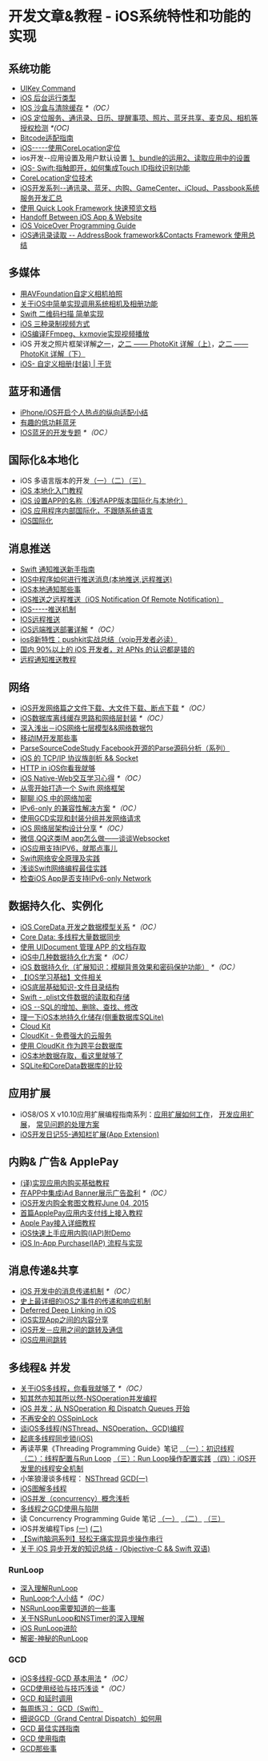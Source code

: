 # 开发文章&教程 - iOS系统特性和功能的实现
## 系统功能
- [UIKey Command][1]
- [iOS 后台运行类型][2]
- [IOS 沙盒与清除缓存][3] _\*（OC）_
- [iOS 定位服务、通讯录、日历、提醒事项、照片、蓝牙共享、麦克风、相机等授权检测][4] _\*(OC)_
- [Bitcode适配指南][5]
- [iOS-----使用CoreLocation定位][6]
- ios开发--应用设置及用户默认设置 [1、bundle的运用][7][2、读取应用中的设置][8]
- [iOS- Swift:指触即开，如何集成Touch ID指纹识别功能][9]
- [CoreLocation定位技术][10]
- [iOS开发系列--通讯录、蓝牙、内购、GameCenter、iCloud、Passbook系统服务开发汇总][11]
- [使用 Quick Look Framework 快速预览文档][12]
- [Handoff Between iOS App & Website][13]
- [iOS VoiceOver Programming Guide][14]
- [iOS通讯录读取 -- AddressBook framework&Contacts Framework 使用总结][15]

## 多媒体
- [用AVFoundation自定义相机拍照][16]
- [关于iOS中简单实现调用系统相机及相册功能][17]
- [Swift 二维码扫描 简单实现][18]
- [iOS 三种录制视频方式][19]
- [iOS编译FFmpeg、kxmovie实现视频播放][20]
- iOS 开发之照片框架详解[之一][21]，[之二 —— PhotoKit 详解（上）][22]，[之二 —— PhotoKit 详解（下）][23]
- [iOS- 自定义相册(封装) | 干货][24]

## 蓝牙和通信
- [iPhone/iOS开启个人热点的纵向适配小结][25]
- [有趣的低功耗蓝牙][26]
- [IOS蓝牙的开发专题][27] _\*（OC）_

## 国际化&本地化
- iOS 多语言版本的开发[（一）][28][（二）][29][（三）][30]
- [iOS 本地化入门教程][31]
- [iOS 设置APP的名称（浅述APP版本国际化与本地化）][32]
- [iOS 应用程序内部国际化，不跟随系统语言][33]
- [iOS国际化][34]

## 消息推送
- [Swift 通知推送新手指南][35]
- [IOS中程序如何进行推送消息(本地推送,远程推送)][36]
- [iOS本地通知那些事][37]
- [iOS推送之远程推送（iOS Notification Of Remote Notification）][38]
- [iOS-----推送机制][39]
- [IOS远程推送][40]
- [iOS远端推送部署详解][41] _\*（OC）_
- [ios8新特性：pushkit实战总结（voip开发者必读）][42]
- [国内 90%以上的 iOS 开发者，对 APNs 的认识都是错的][43]
- [远程通知推送教程][44]

## 网络
- [iOS开发网络篇之文件下载、大文件下载、断点下载][45] _\*（OC）_
- [iOS数据库离线缓存思路和网络层封装][46] _\*（OC）_
- [深入浅出－iOS网络七层模型&&网络数据包][47]
- [移动IM开发那些事][48]
- [ParseSourceCodeStudy Facebook开源的Parse源码分析（系列）][49]
- [iOS 的 TCP/IP 协议族剖析 && Socket][50]
- [HTTP in iOS你看我就够][51]
- [iOS Native-Web交互学习心得][52] _\*（OC）_
- [从零开始打造一个 Swift 网络框架][53]
- [聊聊 iOS 中的网络加密][54]
- [IPv6-only 的兼容性解决方案][55] _\*（OC）_
- [使用GCD实现和封装分组并发网络请求][56]
- [iOS 网络层架构设计分享][57] _\*（OC）_
- [微信,QQ这类IM app怎么做——谈谈Websocket][58]
- [iOS应用支持IPV6，就那点事儿][59]
- [Swift网络安全原理及实践][60]
- [浅谈Swift网络编程最佳实践][61]
- [检查iOS App是否支持IPv6-only Network][62]

## 数据持久化、实例化
- [iOS CoreData 开发之数据模型关系][63] _\*（OC）_
- [Core Data: 多线程大量数据同步][64]
- [使用 UIDocument 管理 APP 的文档存取][65]
- [iOS中几种数据持久化方案][66] _\*（OC）_
- [iOS 数据持久化（扩展知识：模糊背景效果和密码保护功能）][67] _\*（OC）_
- [【IOS学习基础】文件相关][68]
- [iOS底层基础知识-文件目录结构][69]
- [Swift - .plist文件数据的读取和存储][70]
- [iOS --SQL的增加、删除、查找、修改][71]
- [理一下iOS本地持久化储存(侧重数据库SQLite)][72]
- [Cloud Kit][73]
- [CloudKit - 免费强大的云服务][74]
- [使用 CloudKit 作为跨平台数据库][75]
- [iOS本地数据存取，看这里就够了][76]
- [SQLite和CoreData数据库的比较][77]

## 应用扩展
- iOS8/OS X v10.10应用扩展编程指南系列：[应用扩展如何工作][78]， [开发应用扩展][79]， [常见问题的处理方案][80] 
- [iOS开发日记55-通知栏扩展(App Extension)][81]

## 内购& 广告& ApplePay
- [(译)实现应用内购买基础教程][82]
- [在APP中集成iAd Banner展示广告盈利][83] _\*（OC）_
- [iOS开发内购全套图文教程June 04, 2015][84]
- [首篇ApplePay应用内支付线上接入教程][85]
- [Apple Pay接入详细教程][86]
- [iOS快速上手应用内购(IAP)附Demo][87]
- [iOS In-App Purchase(IAP) 流程与实现][88]

## 消息传递&共享
- [iOS 开发中的消息传递机制][89] _\*（OC）_
- [史上最详细的iOS之事件的传递和响应机制][90]
- [Deferred Deep Linking in iOS][91]
- [iOS实现App之间的内容分享][92]
- [iOS开发－应用之间的跳转及通信][93]
- [iOS应用间跳转][94]

## 多线程& 并发
- [关于iOS多线程，你看我就够了][95] _\*（OC）_
- [知其然亦知其所以然-NSOperation并发编程][96]
- [iOS 并发：从 NSOperation 和 Dispatch Queues 开始][97]
- [不再安全的 OSSpinLock][98]
- [谈iOS多线程(NSThread、NSOperation、GCD)编程][99]
- [起底多线程同步锁(iOS)][100]
- 再读苹果《Threading Programming Guide》笔记 [ （一）：初识线程][101] [（二）：线程配置与Run Loop][102] [（三）：Run Loop操作配置实践][103] [（四）：iOS开发里的线程安全机制][104]
- 小笨狼漫谈多线程： [NSThread][105] [GCD(一)][106]
- [iOS图解多线程][107]
- [iOS并发（concurrency）概念浅析][108]
- [多线程之GCD使用与陷阱][109]
- 读 Concurrency Programming Guide 笔记 [（一）][110] [（二）][111] [（三）][112]
- iOS并发编程Tips [(一)][113] [(二)][114]
- [【Swift脑洞系列】轻松无痛实现异步操作串行][115]
- [关于 iOS 异步开发的知识总结 - (Objective-C && Swift 双语)][116]

### RunLoop
- [深入理解RunLoop][117]
- [RunLoop个人小结][118] _\*（OC）_
- [NSRunLoop需要知道的一些事][119]
- [关于NSRunLoop和NSTimer的深入理解][120]
- [iOS RunLoop进阶][121]
- [解密-神秘的RunLoop][122]

### GCD
- [iOS多线程-GCD 基本用法][123] _\*（OC）_
- [GCD使用经验与技巧浅谈][124] _\*（OC）_
- [GCD 和延时调用][125]
- [每周练习： GCD（Swift）][126]
- [细说GCD（Grand Central Dispatch）如何用][127]
- [GCD 最佳实践指南][128]
- [GCD 使用指南][129]
- [GCD那些事][130]

[1]:	http://nshipster.cn/uikeycommand/
[2]:	http://www.cnblogs.com/maomishen/p/4933617.html
[3]:	http://www.cnblogs.com/jerehedu/p/4930593.html "IOS 沙盒与清除缓存"
[4]:	http://www.cnblogs.com/CocoonJin/p/4959877.html "iOS 定位服务、通讯录、日历、提醒事项、照片、蓝牙共享、麦克风、相机等授权检测"
[5]:	http://dzpqzb.com/2015/11/19/bitcode-open.html
[6]:	http://www.cnblogs.com/congli0220/p/5078187.html "iOS-----使用CoreLocation定位"
[7]:	http://www.cnblogs.com/azuo/p/5090718.html "ios开发--应用设置及用户默认设置【1、bundle的运用】"
[8]:	http://www.cnblogs.com/azuo/p/5098544.html "ios开发--应用设置及用户默认设置【2、读取应用中的设置】"
[9]:	http://www.cnblogs.com/qingche/p/5099333.html "iOS- Swift:指触即开，如何集成Touch ID指纹识别功能"
[10]:	http://www.cnblogs.com/ldnh/p/5334217.html "CoreLocation定位技术"
[11]:	http://www.cnblogs.com/kenshincui/p/4220402.html "iOS开发系列--通讯录、蓝牙、内购、GameCenter、iCloud、Passbook系统服务开发汇总"
[12]:	http://swift.gg/2016/04/29/quick-look-framework/ "使用 Quick Look Framework 快速预览文档"
[13]:	http://geeklu.com/2015/04/handoff-between-native-app-and-web-browser/ "Handoff Between iOS App & Website"
[14]:	http://geeklu.com/2016/03/ios-voiceover-programming-guide/ "iOS VoiceOver Programming Guide"
[15]:	http://simcai.com/2016/04/17/2016-04-17-18-34-46/ "iOS通讯录读取 -- AddressBook framework&Contacts Framework 使用总结"
[16]:	http://www.cnblogs.com/Phelthas/p/5215230.html "用AVFoundation自定义相机拍照"
[17]:	http://www.jianshu.com/p/e70a184d1f32 "关于iOS中简单实现调用系统相机及相册功能"
[18]:	http://www.cnblogs.com/GGBigBong/p/5340134.html "Swift 二维码扫描 简单实现"
[19]:	http://ios.jobbole.com/85069/
[20]:	http://www.jianshu.com/p/c33f4c96074e "iOS编译FFmpeg、kxmovie实现视频播放"
[21]:	http://kayosite.com/ios-development-and-detail-of-photo-framework.html "iOS 开发之照片框架详解"
[22]:	http://kayosite.com/ios-development-and-detail-of-photo-framework-part-two.html "iOS 开发之照片框架详解之二 —— PhotoKit 详解（上）"
[23]:	http://kayosite.com/ios-development-and-detail-of-photo-framework-part-three.html "iOS 开发之照片框架详解之二 —— PhotoKit 详解（下）"
[24]:	http://www.jianshu.com/p/535bfe3c328f "iOS- 自定义相册(封装) | 干货"
[25]:	http://blog.csdn.net/phunxm/article/details/42967035 "iPhone/iOS开启个人热点的纵向适配小结"
[26]:	http://www.cocoachina.com/ios/20160218/15307.html
[27]:	http://liuyanwei.jumppo.com/2015/07/17/ios-BLE-0.html
[28]:	http://www.devashen.com/blog/2016/01/14/localized01/ "iOS 多语言版本的开发（一）"
[29]:	http://www.devashen.com/blog/2016/01/15/localized02/ "iOS 多语言版本的开发（二）"
[30]:	http://www.devashen.com/blog/2016/01/18/localized03/ "iOS 多语言版本的开发（三）"
[31]:	http://segmentfault.com/a/1190000004182437 "iOS 本地化入门教程"
[32]:	http://www.jianshu.com/p/a3a70f0398c4 "iOS 设置APP的名称（浅述APP版本国际化与本地化）"
[33]:	http://www.cnblogs.com/jgCho/p/4958215.html "iOS 应用程序内部国际化，不跟随系统语言"
[34]:	http://mokai.github.io/2015/10/iOS%E5%9B%BD%E9%99%85%E5%8C%96/ "iOS国际化"
[35]:	http://swift.gg/2016/03/15/push-notification-ios/ "Swift 通知推送新手指南"
[36]:	http://www.cnblogs.com/wolfhous/p/5135711.html "IOS中程序如何进行推送消息(本地推送,远程推送)"
[37]:	http://segmentfault.com/a/1190000004295616 "iOS  本地通知那些事"
[38]:	http://www.jianshu.com/p/4b947569a548 "iOS推送之远程推送（iOS Notification Of Remote Notification）"
[39]:	http://www.cnblogs.com/congli0220/p/5085540.html "iOS-----推送机制"
[40]:	http://www.goofyy.com/blog/ios%E8%BF%9C%E7%A8%8B%E6%8E%A8%E9%80%81/ "IOS远程推送"
[41]:	http://hechen.info/2015/07/30/iOS-Push-Notification/
[42]:	http://blog.csdn.net/openglnewbee/article/details/44807191 "ios8新特性：pushkit实战总结（voip开发者必读）"
[43]:	http://www.jianshu.com/p/ace1b422bad4 "国内 90%以上的 iOS 开发者，对 APNs 的认识都是错的"
[44]:	http://lemtter.com/2016/05/11/%E8%BF%9C%E7%A8%8B%E9%80%9A%E7%9F%A5%E6%8E%A8%E9%80%81%E6%95%99%E7%A8%8B/ "远程通知推送教程"
[45]:	http://www.jianshu.com/p/f65e32012f07
[46]:	http://www.jianshu.com/p/f2e59e98ab86 "iOS数据库离线缓存思路和网络层封装"
[47]:	http://www.jianshu.com/p/4b9d43c0571a "深入浅出－iOS网络七层模型&&网络数据包"
[48]:	http://xiangwangfeng.com/2015/05/20/%E7%A7%BB%E5%8A%A8IM%E5%BC%80%E5%8F%91%E9%82%A3%E4%BA%9B%E4%BA%8B/
[49]:	https://github.com/ChenYilong/ParseSourceCodeStudy
[50]:	http://www.cnblogs.com/8hao/p/5234689.html "iOS 的 TCP/IP 协议族剖析 && Socket"
[51]:	http://www.jianshu.com/p/42d9cc1dde10 "HTTP in iOS你看我就够"
[52]:	http://www.cnblogs.com/shouce/p/5445038.html "iOS Native-Web交互学习心得"
[53]:	http://www.jianshu.com/p/0039f963239d "从零开始打造一个 Swift 网络框架"
[54]:	http://www.jianshu.com/p/75d96b72bfb1 "聊聊 iOS 中的网络加密"
[55]:	http://www.jianshu.com/p/8837739251ad "IPv6-only 的兼容性解决方案"
[56]:	http://www.jianshu.com/p/54bbacfcc31b "使用GCD实现和封装分组并发网络请求"
[57]:	http://ios.jobbole.com/84976/
[58]:	http://www.jianshu.com/p/bcefda55bce4 "微信,QQ这类IM app怎么做——谈谈Websocket"
[59]:	http://www.jianshu.com/p/a6bab07c4062 "iOS应用支持IPV6，就那点事儿"
[60]:	http://www.jianshu.com/p/ba897dd4ccd1 "Swift网络安全原理及实践"
[61]:	http://www.jianshu.com/p/bacd35dd3271 "浅谈Swift网络编程最佳实践"
[62]:	http://openfibers.github.io/blog/2016/06/20/support-ipv6-only-network-in-ios/
[63]:	http://www.cnblogs.com/wws19125/p/5191218.html "iOS CoreData 开发之数据模型关系"
[64]:	http://www.jianshu.com/p/37ab8f336f76
[65]:	http://swiftcafe.io/2015/11/14/uidocument/
[66]:	http://www.cnblogs.com/allencelee/p/4975622.html "iOS中几种数据持久化方案"
[67]:	http://www.cnblogs.com/huangjianwu/p/4989573.html "iOS 数据持久化（扩展知识：模糊背景效果和密码保护功能）"
[68]:	http://www.cnblogs.com/silence-wzx/p/5140952.html "【IOS学习基础】文件相关"
[69]:	http://www.cnblogs.com/wujy/p/5188302.html "iOS底层基础知识-文件目录结构"
[70]:	http://www.hangge.com/blog/cache/detail_888.html
[71]:	http://www.cnblogs.com/bolin-123/p/5309217.html "iOS --SQL的增加、删除、查找、修改"
[72]:	http://www.jianshu.com/p/10a26d01dc84 "理一下iOS本地持久化储存(侧重数据库SQLite)"
[73]:	http://nshipster.cn/cloudkit/
[74]:	http://swiftcafe.io/2015/11/13/cafe-time-cloudkit/
[75]:	http://tips.producter.io/shi-yong-cloudkit-zuo-wei-kua-ping-tai-shu-ju-ku/
[76]:	http://www.jianshu.com/p/a3eeae99e902 "iOS本地数据存取，看这里就够了"
[77]:	http://www.cnblogs.com/gfxxbk/p/5515446.html "SQLite和CoreData数据库的比较"
[78]:	http://www.devtalking.com/articles/understand-how-an-extension-works/ "应用扩展如何工作"
[79]:	http://www.devtalking.com/articles/creating-an-app-extension/ "开发应用扩展"
[80]:	http://www.devtalking.com/articles/handling-common-scenarios/ "常见问题的处理方案"
[81]:	http://www.cnblogs.com/Twisted-Fate/p/5075813.html "iOS开发日记55-通知栏扩展(App Extension)"
[82]:	http://www.jianshu.com/p/741b2a044e78
[83]:	http://www.cocoachina.com/ios/20140928/9780.html
[84]:	http://allluckly.cn/ios%E6%94%AF%E4%BB%98/iOS%E5%BC%80%E5%8F%912015%E5%B9%B4%E6%9C%80%E6%96%B0%E5%86%85%E8%B4%AD%E6%95%99%E7%A8%8B "iOS开发内购全套图文教程June 04, 2015"
[85]:	http://zyden.vicp.cc/applepay/ "首篇ApplePay应用内支付线上接入教程"
[86]:	http://www.jianshu.com/p/738aee78ba52 "Apple Pay接入详细教程"
[87]:	http://www.jianshu.com/p/298a01961ba7 "iOS快速上手应用内购(IAP)附Demo"
[88]:	http://zackzheng.info/2016/05/31/2016-05-31-ios-in-app-purchase-iap/ "iOS In-App Purchase(IAP) 流程与实现"
[89]:	http://objccn.io/issue-7-4/
[90]:	http://www.jianshu.com/p/2e074db792ba
[91]:	http://tech.glowing.com/cn/deferred-deep-linking-and-branch-sdk-in-ios/ "Deferred Deep Linking in iOS"
[92]:	http://www.jianshu.com/p/88a08d66894f "iOS实现App之间的内容分享"
[93]:	http://www.cnblogs.com/GarveyCalvin/p/4877115.html "iOS开发－应用之间的跳转及通信"
[94]:	http://www.jianshu.com/p/732c5e1720d0 "iOS应用间跳转"
[95]:	http://www.jianshu.com/p/0b0d9b1f1f19
[96]:	http://www.jianshu.com/p/ebb3e42049fd "知其然亦知其所以然-NSOperation并发编程"
[97]:	http://swift.gg/2016/01/08/ios-concurrency-getting-started-with-nsoperation-and-dispatch-queues/ "iOS 并发：从 NSOperation 和 Dispatch Queues 开始"
[98]:	http://blog.ibireme.com/2016/01/16/spinlock_is_unsafe_in_ios/ "不再安全的 OSSpinLock"
[99]:	http://www.jianshu.com/p/6e6f4e005a0b "谈iOS多线程(NSThread、NSOperation、GCD)编程"
[100]:	http://springox.w18.net/?p=685 "起底多线程同步锁(iOS)"
[101]:	http://www.devtalking.com/articles/read-threading-programming-guide-1/
[102]:	http://geek.csdn.net/news/detail/55617
[103]:	http://geek.csdn.net/news/detail/56056
[104]:	http://geek.csdn.net/news/detail/56726
[105]:	http://www.jianshu.com/p/8ed06312d8bd "小笨狼漫谈多线程：NSThread"
[106]:	http://www.jianshu.com/p/c2b14bb999de "小笨狼漫谈多线程：GCD(一)"
[107]:	http://www.henishuo.com/ios-multithread-detail/ "iOS图解多线程"
[108]:	http://shellhue.github.io/2016/03/29/concurrency/
[109]:	http://icoor.xyz/2016/04/11/%E5%A4%9A%E7%BA%BF%E7%A8%8B%E4%B9%8BGCD%E4%BD%BF%E7%94%A8%E4%B8%8E%E9%99%B7%E9%98%B1/
[110]:	http://www.devtalking.com/articles/read-concurrency-programming-guide-1/ "读 Concurrency Programming Guide 笔记（一）"
[111]:	http://www.devtalking.com/articles/read-concurrency-programming-guide-2/ "读 Concurrency Programming Guide 笔记（二）"
[112]:	http://www.devtalking.com/articles/read-concurrency-programming-guide-3/ "读 Concurrency Programming Guide 笔记（三）"
[113]:	http://ifujun.com/iosbing-fa-bian-cheng-tips/ "iOS并发编程Tips(一)"
[114]:	http://ifujun.com/iosbing-fa-bian-cheng-tips-er/
[115]:	http://www.jianshu.com/p/168f92164f06 "【Swift脑洞系列】轻松无痛实现异步操作串行"
[116]:	http://blog-lision.com/2016/05/26/iOS-Multithreading/ "关于 iOS 异步开发的知识总结 - (Objective-C && Swift 双语)"
[117]:	http://blog.ibireme.com/2015/05/18/runloop/ "深入理解RunLoop"
[118]:	http://www.devlizy.com/runloop/
[119]:	https://mp.weixin.qq.com/s?__biz=MzAwMjYwMTAwNw==&mid=403269344&idx=1&sn=6363492cf8ed066cd4581d9840ff089f
[120]:	http://www.superqq.com/blog/2016/05/05/ios-nsrunllop-nstimer/ "关于NSRunLoop和NSTimer的深入理解"
[121]:	http://www.jianshu.com/p/2c067bdc7e47 "iOS RunLoop进阶"
[122]:	http://www.jianshu.com/p/cf4915508929 "解密-神秘的RunLoop"
[123]:	http://www.jianshu.com/p/e0928a243373
[124]:	http://tutuge.me/2015/04/03/something-about-gcd/
[125]:	http://swifter.tips/gcd-delay-call/
[126]:	https://github.com/icepy/_posts/issues/14
[127]:	https://github.com/ming1016/study/wiki/%E7%BB%86%E8%AF%B4GCD%EF%BC%88Grand-Central-Dispatch%EF%BC%89%E5%A6%82%E4%BD%95%E7%94%A8 "细说GCD（Grand Central Dispatch）如何用"
[128]:	http://chengway.in/gcd-zui-jia-shi-jian-zhi-nan/
[129]:	http://swift.gg/2016/05/05/the-gcd-handbook/ "GCD 使用指南"
[130]:	http://www.iosxxx.com/blog/2016-06-02-GCD%E9%82%A3%E4%BA%9B%E4%BA%8B.html "GCD那些事"